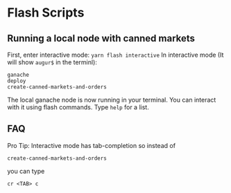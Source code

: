 # Flash Scripts

## Running a local node with canned markets

First, enter interactive mode: `yarn flash interactive`
In interactive mode (It will show `augur$` in the terminl):

    ganache
    deploy
    create-canned-markets-and-orders

The local ganache node is now running in your terminal. You can interact with it using flash commands.
Type `help` for a list.

## FAQ

Pro Tip: Interactive mode has tab-completion so instead of

    create-canned-markets-and-orders

you can type

    cr <TAB> c

